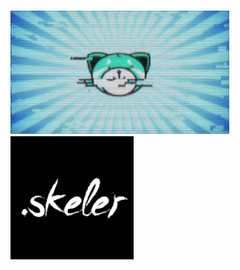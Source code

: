 
### <img src="img\kissland_cat.gif"> <img src="img\skeler.png" height="197px">
<!---
ddxbugs/ddxbugs is a ✨ special ✨ repository because its `README.md` (this file) appears on your GitHub profile.
You can click the Preview link to take a look at your changes.
--->
